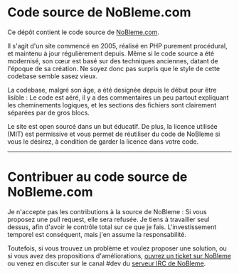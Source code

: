 Code source de NoBleme.com
====================

Ce dépôt contient le code source de [NoBleme.com](http://nobleme.com).

Il s'agit d'un site commencé en 2005, réalisé en PHP purement procédural, et maintenu à jour régulièrement depuis. Même si le code source a été modernisé, son cœur est basé sur des techniques anciennes, datant de l'époque de sa création. Ne soyez donc pas surpris que le style de cette codebase semble sasez vieux.


La codebase, malgré son âge, a été designée depuis le début pour être lisible : Le code est aéré, il y a des commentaires un peu partout expliquant les cheminements logiques, et les sections des fichiers sont clairement séparées par de gros blocs.


Le site est open sourcé dans un but éducatif. De plus, la licence utilisée (MIT) est permissive et vous permet de réutiliser du code de NoBleme si vous le désirez, à condition de garder la licence dans votre code.

- - -

Contribuer au code source de NoBleme.com
====================

Je n'accepte pas les contributions à la source de NoBleme : Si vous proposez une pull request, elle sera refusée. Je tiens à travailler seul dessus, afin d'avoir le contrôle total sur ce que je fais. L'investissement temporel est conséquent, mais j'en assume la responsabilité.

Toutefois, si vous trouvez un problème et voulez proposer une solution, ou si vous avez des propositions d'améliorations, [ouvrez un ticket sur NoBleme](http://nobleme.com/pages/todo/add) ou venez en discuter sur le canal #dev du [serveur IRC de NoBleme](http://nobleme.com/pages/irc/index).